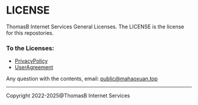 # LICENSE
ThomasB Internet Services General Licenses.
The LICENSE is the license for this repostories.

### To the Licenses:
- [PrivacyPolicy](/PrivacyPolicy.html)
- [UserAgreement](/UserAgreement.html)

Any question with the contents, email: public@mahaoxuan.top

---
Copyright 2022-2025@ThomasB Internet Services
